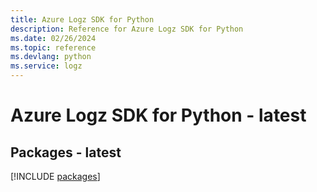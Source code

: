 ```yaml
---
title: Azure Logz SDK for Python
description: Reference for Azure Logz SDK for Python
ms.date: 02/26/2024
ms.topic: reference
ms.devlang: python
ms.service: logz
---
```

# Azure Logz SDK for Python - latest
## Packages - latest
[!INCLUDE [packages](logz-index.md)]